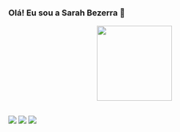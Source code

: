 ### Olá! Eu sou a Sarah Bezerra 👋

<div align="center">
  <img height="150em" src="https://github-readme-stats.vercel.app/api/top-langs/?username=SarahBezerra&layout=compact&langs_count=7&theme=dracula"/>
</div>

##

<div> 
  <a href="https://instagram.com/sarah_bzrra" target="_blank"><img src="https://img.shields.io/badge/-Instagram-%23E4405F?style=for-the-badge&logo=instagram&logoColor=white" target="_blank"></a>
  <a href = "mailto:sarahbezerra2013@gmail.com"><img src="https://img.shields.io/badge/-Gmail-%23333?style=for-the-badge&logo=gmail&logoColor=white" target="_blank"></a>
  <a href="https://www.linkedin.com/in/sarah-bezerra-0a8124213" target="_blank"><img src="https://img.shields.io/badge/-LinkedIn-%230077B5?style=for-the-badge&logo=linkedin&logoColor=white" target="_blank"></a>  
</div>  
  
